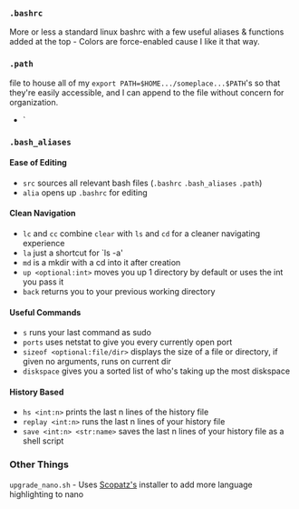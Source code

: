 ### `.bashrc`
More or less a standard linux bashrc with a few useful aliases & functions added at the top - Colors are force-enabled cause I like it that way.

### `.path`
file to house all of my `export PATH=$HOME.../someplace...$PATH`'s so that they're easily accessible, and I can append to the file without concern for organization.
- `

### `.bash_aliases`

#### Ease of Editing
- `src` sources all relevant bash files (`.bashrc` `.bash_aliases` `.path`)
- `alia` opens up `.bashrc` for editing 

#### Clean Navigation
- `lc` and `cc` combine `clear` with `ls` and `cd` for a cleaner navigating experience
- `la` just a shortcut for `ls -a'
- `md` is a mkdir with a cd into it after creation
- `up <optional:int>` moves you up 1 directory by default or uses the int you pass it
- `back` returns you to your previous working directory

#### Useful Commands
- `s` runs your last command as sudo
- `ports` uses netstat to give you every currently open port 
- `sizeof <optional:file/dir>` displays the size of a file or directory, if given no arguments, runs on current dir
- `diskspace` gives you a sorted list of who's taking up the most diskspace

#### History Based
- `hs <int:n>` prints the last n lines of the history file
- `replay <int:n>` runs the last n lines of your history file
- `save <int:n> <str:name>` saves the last n lines of your history file as a shell script   

### Other Things
`upgrade_nano.sh` - Uses [Scopatz's](https://github.com/scopatz/nanorc) installer to add more language highlighting to nano
